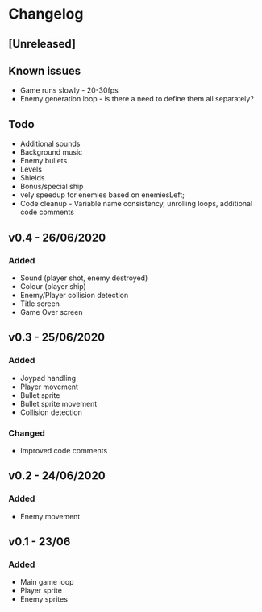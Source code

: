 # Changelog

## [Unreleased]

## Known issues
- Game runs slowly - 20-30fps
- Enemy generation loop - is there a need to define them all separately?

## Todo
- Additional sounds
- Background music
- Enemy bullets
- Levels
- Shields
- Bonus/special ship
- vely speedup for enemies based on enemiesLeft;
- Code cleanup - Variable name consistency, unrolling loops, additional code comments

## v0.4 - 26/06/2020
### Added
- Sound (player shot, enemy destroyed)
- Colour (player ship)
- Enemy/Player collision detection
- Title screen
- Game Over screen

## v0.3 - 25/06/2020
### Added
- Joypad handling
- Player movement
- Bullet sprite
- Bullet sprite movement
- Collision detection
### Changed
- Improved code comments

## v0.2 - 24/06/2020
### Added
- Enemy movement

## v0.1 - 23/06
### Added
- Main game loop
- Player sprite
- Enemy sprites
